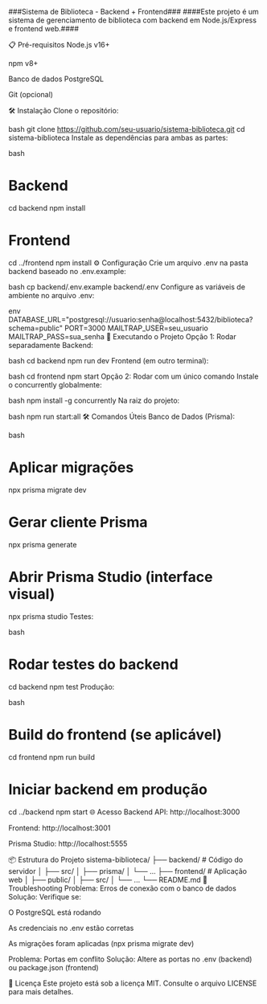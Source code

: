###Sistema de Biblioteca - Backend + Frontend###
####Este projeto é um sistema de gerenciamento de biblioteca com backend em Node.js/Express e frontend web.####

📋 Pré-requisitos
Node.js v16+

npm v8+

Banco de dados PostgreSQL

Git (opcional)

🛠 Instalação
Clone o repositório:

bash
git clone https://github.com/seu-usuario/sistema-biblioteca.git
cd sistema-biblioteca
Instale as dependências para ambas as partes:

bash
# Backend
cd backend
npm install

# Frontend
cd ../frontend
npm install
⚙ Configuração
Crie um arquivo .env na pasta backend baseado no .env.example:

bash
cp backend/.env.example backend/.env
Configure as variáveis de ambiente no arquivo .env:

env
DATABASE_URL="postgresql://usuario:senha@localhost:5432/biblioteca?schema=public"
PORT=3000
MAILTRAP_USER=seu_usuario
MAILTRAP_PASS=sua_senha
🚀 Executando o Projeto
Opção 1: Rodar separadamente
Backend:

bash
cd backend
npm run dev
Frontend (em outro terminal):

bash
cd frontend
npm start
Opção 2: Rodar com um único comando
Instale o concurrently globalmente:

bash
npm install -g concurrently
Na raiz do projeto:

bash
npm run start:all
🛠 Comandos Úteis
Banco de Dados (Prisma):

bash
# Aplicar migrações
npx prisma migrate dev

# Gerar cliente Prisma
npx prisma generate

# Abrir Prisma Studio (interface visual)
npx prisma studio
Testes:

bash
# Rodar testes do backend
cd backend
npm test
Produção:

bash
# Build do frontend (se aplicável)
cd frontend
npm run build

# Iniciar backend em produção
cd ../backend
npm start
🌐 Acesso
Backend API: http://localhost:3000

Frontend: http://localhost:3001

Prisma Studio: http://localhost:5555

📦 Estrutura do Projeto
sistema-biblioteca/
├── backend/          # Código do servidor
│   ├── src/
│   ├── prisma/
│   └── ...
├── frontend/         # Aplicação web
│   ├── public/
│   ├── src/
│   └── ...
└── README.md
🔧 Troubleshooting
Problema: Erros de conexão com o banco de dados
Solução: Verifique se:

O PostgreSQL está rodando

As credenciais no .env estão corretas

As migrações foram aplicadas (npx prisma migrate dev)

Problema: Portas em conflito
Solução: Altere as portas no .env (backend) ou package.json (frontend)

📄 Licença
Este projeto está sob a licença MIT. Consulte o arquivo LICENSE para mais detalhes.
